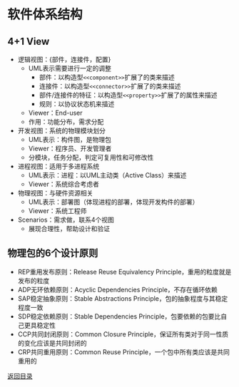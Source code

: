 # 软件体系结构
## 4+1 View
* 逻辑视图：{部件，连接件，配置}   
    * UML表示需要进行一定的调整
        * 部件：以构造型`<<component>>`扩展了的类来描述
        * 连接件：以构造型`<<connector>>`扩展了的类来描述
        * 部件/连接件的特征：以构造型`<<property>>`扩展了的属性来描述
        *  规则：以协议状态机来描述
    * Viewer：End-user
    * 作用：功能分布，需求分配
* 开发视图：系统的物理模块划分
    * UML表示：构件图，是物理包
    * Viewer：程序员、开发管理者
    * 分模块，任务分配，判定可复用性和可修改性
* 进程视图：适用于多进程系统
    * UML表示：进程：以UML主动类（Active Class）来描述
    * Viewer：系统综合考虑者
* 物理视图：与硬件资源相关
    * UML表示：部署图（体现进程的部署，体现开发构件的部署）
    * Viewer：系统工程师
* Scenarios：需求做，联系4个视图
    * 展现合理性，帮助设计和验证

## 物理包的6个设计原则
* REP重用发布原则：Release Reuse Equivalency Principle，重用的粒度就是发布的粒度
* ADP无环依赖原则：Acyclic Dependencies Principle，不存在循环依赖
* SAP稳定抽象原则：Stable Abstractions Principle，包的抽象程度与其稳定程度一致
* SDP稳定依赖原则：Stable Dependencies Principle，包要依赖的包要比自己更具稳定性
* CCP共同封闭原则：Common Closure Principle，保证所有类对于同一性质的变化应该是共同封闭的
* CRP共同重用原则：Common Reuse Principle，一个包中所有类应该是共同重用的

[返回目录](../CONTENTS.md)